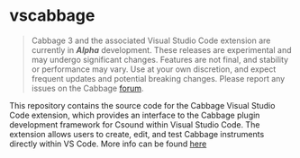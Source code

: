 # vscabbage 
 
> Cabbage 3 and the associated Visual Studio Code extension are currently in ***Alpha*** development. These releases are experimental and may undergo significant changes. Features are not final, and stability or performance may vary. Use at your own discretion, and expect frequent updates and potential breaking changes. Please report any issues on the Cabbage [forum](https://forum.cabbageaudio.com/).
 
This repository contains the source code for the Cabbage Visual Studio Code extension, which provides an interface to the Cabbage plugin development framework for Csound within Visual Studio Code. The extension allows users to create, edit, and test Cabbage instruments directly within VS Code. More info can be found [here](https://rorywalsh.github.io/cabbage3docs/docs/intro)

